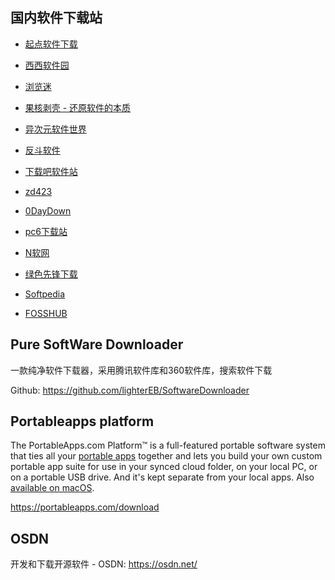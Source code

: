 ## 国内软件下载站

-   [起点软件下载](http://www.cncrk.com/)

-   [西西软件园](http://www.cr173.com/)

-   [浏览迷](https://liulanmi.com/)

-   [果核剥壳 - 还原软件的本质](https://www.ghpym.com/)

-   [异次元软件世界](http://www.iplaysoft.com/)

-   [反斗软件](http://www.apprcn.com/)

-   [下载吧软件站](http://www.xiazaiba.com/)

-   [zd423](http://www.zdfans.com/)

-   [0DayDown](http://www.0daydown.com/)
-   [pc6下载站](http://www.pc6.com/)

-   [N软网](http://www.nruan.com/)

-   [绿色先锋下载](http://www.greenxf.com)

-   [Softpedia](http://www.softpedia.com/)
-   [FOSSHUB](https://www.fosshub.com/)


## Pure SoftWare Downloader

一款纯净软件下载器，采用腾讯软件库和360软件库，搜索软件下载

Github: https://github.com/lighterEB/SoftwareDownloader

## Portableapps platform 

The PortableApps.com Platform™ is a full-featured portable software system that ties all your [portable apps](https://portableapps.com/about/what_is_a_portable_app) together and lets you build your own custom portable app suite for use in your synced cloud folder, on your local PC, or on a portable USB drive. And it's kept separate from your local apps. Also [available on macOS](https://portableapps.com/download/macos).

https://portableapps.com/download

## OSDN

开发和下载开源软件 - OSDN: https://osdn.net/


